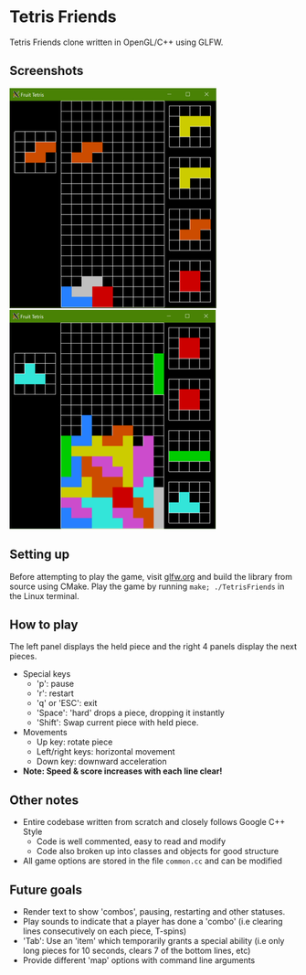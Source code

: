 # Tetris Friends

Tetris Friends clone written in OpenGL/C++ using GLFW.

## Screenshots

![Alt text](screenshots/8.png?raw=true "Screenshot 1") &nbsp; &nbsp; &nbsp; ![Alt text](screenshots/9.png?raw=true "Screenshot 2")

## Setting up

Before attempting to play the game, visit [glfw.org](https://www.glfw.org/) and build the library from source using CMake.
Play the game by running ```make; ./TetrisFriends``` in the Linux terminal.

## How to play
The left panel displays the held piece and the right 4 panels display the next pieces.
- Special keys
  - 'p': pause
  - 'r': restart
  - 'q' or 'ESC': exit
  - 'Space': 'hard' drops a piece, dropping it instantly
  - 'Shift': Swap current piece with held piece.
- Movements
  - Up key: rotate piece
  - Left/right keys: horizontal movement
  - Down key: downward acceleration
- **Note: Speed & score increases with each line clear!**

## Other notes

- Entire codebase written from scratch and closely follows Google C++ Style
  - Code is well commented, easy to read and modify
  - Code also broken up into classes and objects for good structure
- All game options are stored in the file ```common.cc``` and can be modified

## Future goals

- Render text to show 'combos', pausing, restarting and other statuses.
- Play sounds to indicate that a player has done a 'combo' (i.e clearing lines consecutively on each piece, T-spins)
- 'Tab': Use an 'item' which temporarily grants a special ability (i.e only long pieces for 10 seconds, clears 7 of the bottom lines, etc)
- Provide different 'map' options with command line arguments

